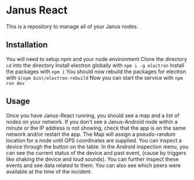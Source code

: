 # Janus React
This is a repository to manage all of your Janus nodes.
## Installation
You will need to setup npm and your node environment
Clone the directory
`cd` into the directory
Install electron globally with `npm i -g electron`
Install the packages with `npm i`
You should now rebuild the packages for electron with `$(npm bin)/electron-rebuild`
Now you can start the service with `npm run dev`

## Usage
Once you have Janus-React running, you should see a map and a list of nodes on your network.
If you don't see a Janus-Android node within a minute or the IP address is not showing, check that the app is on the same network and/or restart the app.
The Map will assign a pseudo-random location for a node until GPS coordinates are supplied.
You can inspect a device through the button on the table.
In the Android inspection menu, you can see the current status of the device and past event, (cause by triggers like shaking the device and loud sounds).
You can further inspect these events and see data related to them.
You can also see which peers were available at the time of the incident.
